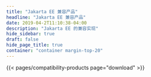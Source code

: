 ```yaml
---
title: "Jakarta EE 兼容产品"
headline: "Jakarta EE 兼容产品"
date: 2019-04-2T11:10:38-04:00
description: "Jakarta EE 的兼容实现"
hide_sidebar: true
draft: false
hide_page_title: true
container: "container margin-top-20"
---
```


{{< pages/compatibility-products page="download" >}}